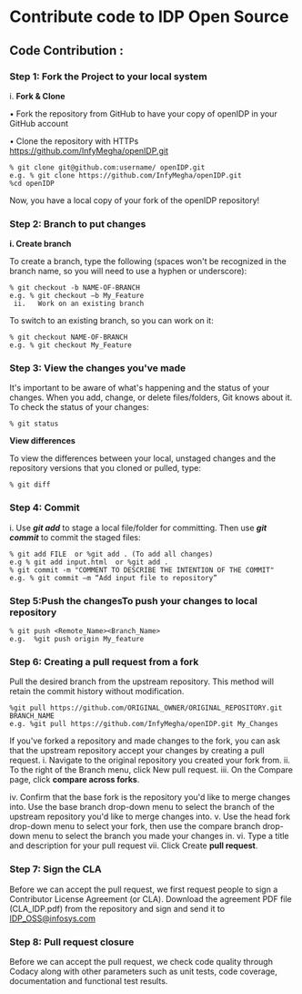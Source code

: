
# Contribute code to IDP Open Source

## Code Contribution :

### Step 1: Fork the Project to your local system
i.	 **Fork & Clone**

•	Fork the repository from GitHub to have your copy of openIDP in your GitHub account 

•	Clone the repository with HTTPs https://github.com/InfyMegha/openIDP.git

````
% git clone git@github.com:username/ openIDP.git
e.g. % git clone https://github.com/InfyMegha/openIDP.git
%cd openIDP
````

Now, you have a local copy of your fork of the openIDP repository!

### Step 2:  Branch to put changes

**i. Create branch**

   To create a branch, type the following (spaces won't be recognized in the branch name, so you will need to use a hyphen or underscore):
````
% git checkout -b NAME-OF-BRANCH
e.g. % git checkout –b My_Feature
 ii.   Work on an existing branch 
````
To switch to an existing branch, so you can work on it:

````
% git checkout NAME-OF-BRANCH
e.g. % git checkout My_Feature
````

### Step 3:  View the changes you've made 

It's important to be aware of what's happening and the status of your changes. When you add, change, or delete files/folders, Git knows about it. To check the status of your changes:

````
% git status
````

**View differences**

To view the differences between your local, unstaged changes and the repository versions that you cloned or pulled, type:
````
% git diff
````

### Step 4: Commit

i. Use _**git add**_ to stage a local file/folder for committing. Then use _**git commit**_ to commit the staged files:

````
% git add FILE  or %git add . (To add all changes)
e.g % git add input.html  or %git add .
% git commit -m "COMMENT TO DESCRIBE THE INTENTION OF THE COMMIT"
e.g. % git commit –m “Add input file to repository”
````
 
### Step 5:Push the changesTo push your changes to local repository

````
% git push <Remote_Name><Branch_Name>
e.g.  %git push origin My_feature
````

### Step 6: Creating a pull request from a fork

Pull the desired branch from the upstream repository. This method will retain the commit history
without modification.

````
%git pull https://github.com/ORIGINAL_OWNER/ORIGINAL_REPOSITORY.git BRANCH_NAME
e.g. %git pull https://github.com/InfyMegha/openIDP.git My_Changes
````
If you've forked a repository and made changes to the fork, you can ask that the upstream repository accept your changes by creating a pull request.
i.	Navigate to the original repository you created your fork from.
ii.	To the right of the Branch menu, click New pull request.
iii.	On the Compare page, click **compare across forks**.


iv.	Confirm that the base fork is the repository you'd like to merge changes into. Use the base branch drop-down menu to select the branch of the upstream repository you'd like to merge changes into.
v.	Use the head fork drop-down menu to select your fork, then use the compare branch drop-down menu to select the branch you made your changes in.
vi.	Type a title and description for your pull request
vii.	Click Create **pull request**.
 

### Step 7: Sign the CLA

Before we can accept the pull request, we first request people to sign a Contributor License Agreement (or CLA). Download the agreement PDF file (CLA_IDP.pdf) from the repository and sign and send it to IDP_OSS@infosys.com

### Step 8: Pull request closure

Before we can accept the pull request, we check code quality through Codacy along with other parameters such as unit tests, code coverage, documentation and functional test results. 

